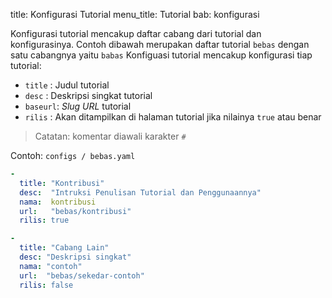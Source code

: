 title: Konfigurasi Tutorial
menu_title: Tutorial
bab: konfigurasi


Konfigurasi tutorial mencakup daftar cabang dari tutorial dan konfigurasinya.
Contoh dibawah merupakan daftar tutorial `bebas` dengan satu cabangnya yaitu `babas`
Konfiguasi tutorial mencakup konfigurasi tiap tutorial: 

- `title`  : Judul tutorial
- `desc`   : Deskripsi singkat tutorial
- `baseurl`: _Slug URL_ tutorial
- `rilis`  : Akan ditampilkan di halaman tutorial jika nilainya `true` atau benar

> Catatan: komentar diawali karakter ` # `

Contoh: `configs / bebas.yaml`
```yaml
-
  title: "Kontribusi"
  desc:  "Intruksi Penulisan Tutorial dan Penggunaannya"
  nama:  kontribusi
  url:   "bebas/kontribusi"
  rilis: true

- 
  title: "Cabang Lain"
  desc: "Deskripsi singkat"
  nama: "contoh"
  url:  "bebas/sekedar-contoh"
  rilis: false
```
